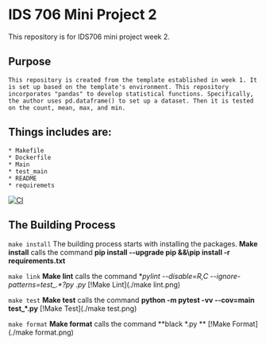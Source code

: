 # IDS 706 Mini Project 2

This repository is for IDS706 mini project week 2. 



## Purpose 
    This repository is created from the template established in week 1. It is set up based on the template's environment. This repository incorporates "pandas" to develop statistical functions. Specifically, the author uses pd.dataframe() to set up a dataset. Then it is tested on the count, mean, max, and min. 

## Things includes are:
    * Makefile
    * Dockerfile
    * Main
    * test_main
    * README
    * requiremets

[![CI](https://github.com/Kelly0604/IDS706/actions/workflows/CI.yml/badge.svg)](https://github.com/Kelly0604/IDS706/actions/workflows/CI.yml)

## The Building Process

`make install`
The building process starts with installing the packages. 
**Make install** calls the command **pip install --upgrade pip &&\pip install -r requirements.txt**

`make link`
**Make lint** calls the command **pylint --disable=R,C --ignore-patterns=test_.*?py *.py**
[!Make Lint](./make lint.png)

`make test`
**Make test** calls the command **python -m pytest -vv --cov=main test_*.py**
[!Make Test](./make test.png)

`make format`
**Make format** calls the command **black *.py **
[!Make Format](./make format.png)
